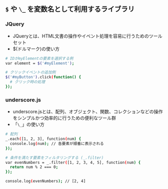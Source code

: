 ## `$` や `\_` を変数名として利用するライブラリ
### JQuery
- JQueryとは、HTML文書の操作やイベント処理を容易に行うためのツールセット
- $(ドルマーク)の使い方
```sh
# IDがmyElementの要素を選択する例
var element = $('#myElement');

# クリックイベントの追加例
$('#myButton').click(function() {
  # クリック時の処理
});
```

### underscore.js
- underscore.jsとは、配列、オブジェクト、関数、コレクションなどの操作をシンプルかつ効率的に行うための便利なツール群
- 「`\_`」の使い方
```sh
# 配列
_.each([1, 2, 3], function(num) {
  console.log(num); // 各要素が順番に表示される
});

# 条件を満たす要素をフィルタリングする (_.filter)
var evenNumbers = _.filter([1, 2, 3, 4, 5], function(num) {
  return num % 2 === 0;
});

console.log(evenNumbers); // [2, 4]
```